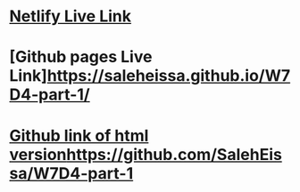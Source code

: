 # [Netlify Live Link](https://exquisite-praline-4135c4.netlify.app)
# [Github pages Live Link]https://saleheissa.github.io/W7D4-part-1/
# [Github link of html version](https://github.com/SalehEissa/W7D4-part-1)https://github.com/SalehEissa/W7D4-part-1
